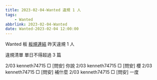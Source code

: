 ```yaml
---
title: 2023-02-04-Wanted 違規 1 人
tags:
    - Wanted
abbrlink: 2023-02-04-Wanted
date: Wanted-2023-02-04 12:00:00
---
```

Wanted 板 [板規連結](https://www.ptt.cc/bbs/Wanted/M.1608829773.A.D3B.html)
昨天違規 1 人
<!-- more -->

違規清單
單日不得超過 3 篇

2/03 kenneth74715 □ [問安] 你說
2/03 kenneth74715 □ [問安] 櫻
2/03 kenneth74715 □ [問安] 補什麼
2/03 kenneth74715 □ [問安] 一度